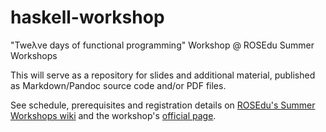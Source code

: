 haskell-workshop
================

"Tweλve days of functional programming" Workshop @ ROSEdu Summer Workshops

This will serve as a repository for slides and additional material, published
as Markdown/Pandoc source code and/or PDF files.

See schedule, prerequisites and registration details on [ROSEdu's Summer
Workshops wiki][wiki] and the workshop's [official page][lambda].

[wiki]: http://workshop.rosedu.org/2015/sesiuni/haskell "Haskell workshop"
[lambda]: http://lambda.rosedu.org "λ.rosedu.org"
